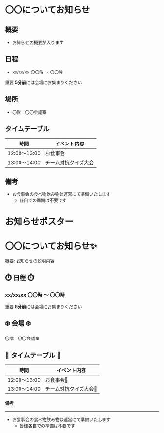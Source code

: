 # 〇〇についてお知らせ
## 概要
- お知らせの概要が入ります

## 日程
-  xx/xx/xx 〇〇時 ～ 〇〇時  

<span class="badge badge-danger">重要</span>
**5分前**には会場にお集まりください


## 場所
- 〇階　〇〇会議室


## タイムテーブル
| 時間         | イベント内容         |
| ------------ | -------------------- |
| 12:00～13:00 | お食事会             |
| 13:00～14:00 | チーム対抗クイズ大会 |


## 備考
- お食事会の食べ物飲み物は運営にて準備いたします
    - 各自での準備は不要です

# お知らせポスター
<div class="bg-cyan p-4">
<div class="text-white text-center">

# 〇〇についてお知らせ:sparkles: 
概要: お知らせの説明内容
    </div>
<div class="alert alert-white my-4 mx-3 py-4 text-cyan  text-center">

## :stopwatch: 日程 :stopwatch:
### xx/xx/xx 〇〇時 ～ 〇〇時  
<span class="badge badge-danger">重要</span>
**5分前**には会場にお集まりください

## :snowflake: 会場 :snowflake: 
〇階　〇〇会議室

## :wine_glass:  タイムテーブル :wine_glass:
| 時間         | イベント内容               |
| ------------ | -------------------------- |
| 12:00～13:00 | お食事会:poultry_leg:      |
| 13:00～14:00 | チーム対抗クイズ大会:memo: |

<div class="alert alert-green text-white mt-5 mx-3 pt-4">

#### 備考
---
- お食事会の食べ物飲み物は運営にて準備いたします
    - 皆様各自での準備は不要です
    </div>
</div>
</div>
